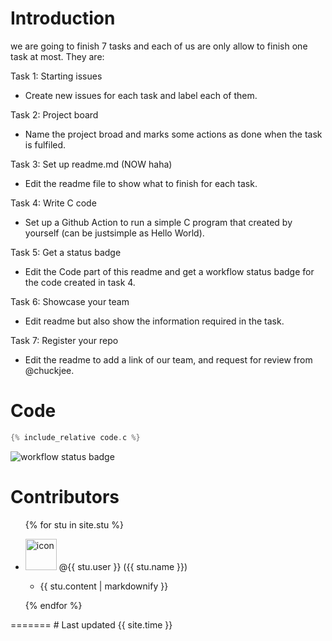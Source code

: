 # Introduction
we are going to finish 7 tasks and each of us are only allow to finish one task at most.
They are:

Task 1: Starting issues
- Create new issues for each task and label each of them.

Task 2: Project board 
- Name the project broad and marks some actions as done when the task is fulfiled.

Task 3: Set up readme.md (NOW haha)
- Edit the readme file to show what to finish for each task.

Task 4: Write C code
- Set up a Github Action to run a simple C program that created by yourself (can be justsimple as Hello World). 

Task 5: Get a status badge
- Edit the Code part of this readme and get a workflow status badge for the code created in task 4.

Task 6: Showcase your team 
- Edit readme but also show the information required in the task.  

Task 7: Register your repo
- Edit the readme to add a link of our team, and request for review from @chuckjee.
# Code
```c
{% include_relative code.c %}
```
![workflow status badge](https://github.com/csci3251-2023/project-team-g/actions/workflows/c-cpp.yml/badge.svg)
# Contributors
<ul>
{% for stu in site.stu %} 
    <li>
        <p>
         <img src="{{stu.image}}" alt="icon" width="50" height="50"> @{{ stu.user }}  ({{ stu.name }})
        </p>
      <ul><li><p>{{ stu.content | markdownify }}</p></li></ul>
  </li>
{% endfor %}
</ul>
=======
# Last updated 
{{ site.time }}

 
